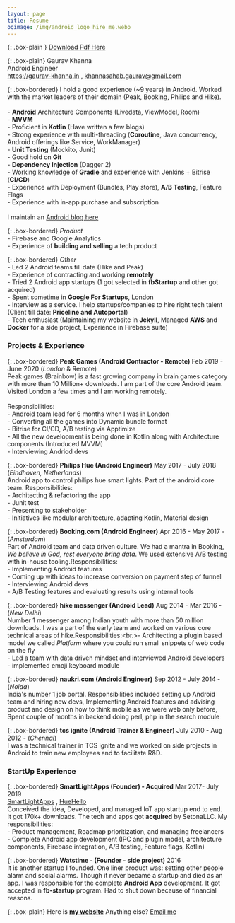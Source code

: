 ```yaml
---
layout: page
title: Resume
ogimage: /img/android_logo_hire_me.webp
---
```


{: .box-plain }
[Download Pdf Here](/Resume.pdf)

{: .box-plain}
Gaurav Khanna <br/> Android Engineer <br/> https://gaurav-khanna.in , khannasahab.gaurav@gmail.com 


{: .box-bordered}
I hold a good experience (~9 years) in Android. Worked with the market leaders of their domain (Peak, Booking, Philips and Hike). <br/><br/>- **Android** Architecture Components (Livedata, ViewModel, Room)<br/>- **MVVM** <br/>- Proficient in **Kotlin** (Have written a few blogs) <br/>- Strong experience with multi-threading (**Coroutine**, Java concurrency, Android offerings like Service, WorkManager) <br/>- **Unit Testing** (Mockito, Junit)<br/>- Good hold on **Git**<br/>- **Dependency Injection** (Dagger 2)<br/>- Working knowledge of **Gradle** and experience with Jenkins + Bitrise (**CI/CD**) <br/>- Experience with Deployment (Bundles, Play store), **A/B Testing**, Feature Flags<br/>- Experience with in-app purchase and subscription<br/><br/>I maintain an [Android blog here](https://gaurav-khanna.in/blogs)

{: .box-bordered}
*Product*<br/> - Firebase and Google Analytics<br/> - Experience of **building and selling** a tech product<br/>

{: .box-bordered}
*Other*<br/>- Led 2 Android teams till date (Hike and Peak)<br/>- Experience of contracting and working **remotely**<br/>- Tried 2 Android app startups (1 got selected in **fbStartup** and other got acquired) <br/>- Spent sometime in **Google For Startups**, London<br/>- Interview as a service. I help startups/companies to hire right tech talent (Client till date: **Priceline and Autoportal**)<br/>- Tech enthusiast (Maintaining my website in **Jekyll**, Managed **AWS** and **Docker** for a side project, Experience in Firebase suite)


### Projects & Experience

{: .box-bordered}
**Peak Games (Android Contractor - Remote)** Feb 2019 - June 2020  (*London* & Remote)
<br/>
Peak games (Brainbow) is a fast growing company in brain games category with more than 10 Million+ downloads. I am part of the core Android team. Visited London a few times and I am working remotely.<br/><br/>Responsibilities:<br/>- Android team lead for 6 months when I was in London<br/>- Converting all the games into Dynamic bundle format<br/>- Bitrise for CI/CD, A/B testing via Apptimize<br/>- All the new development is being done in Kotlin along with Architecture components (Introduced MVVM)<br/>- Interviewing Andriod devs


{: .box-bordered}
**Philips Hue (Android Engineer)** May 2017 - July 2018  (*Eindhoven, Netherlands*)
<br/>
Android app to control philips hue smart lights. Part of the android core team. Responsibilities:<br/>- Architecting & refactoring the app<br/>- Junit test<br/>- Presenting to stakeholder<br/>- Initiatives like modular architecture, adapting Kotlin, Material design


{: .box-bordered}
**Booking.com (Android Engineer)** Apr 2016 - May 2017   - (*Amsterdam*)
<br/>
Part of Android team and data driven culture. We had a mantra in Booking, *We believe in God, rest everyone bring data*. We used extensive A/B testing with in-house tooling.Responsibilities:<br/>- Implementing Android features<br/>- Coming up with ideas to increase conversion on payment step of funnel <br/>- Interviewing Android devs<br/>- A/B Testing features and evaluating results using internal tools


{: .box-bordered}
**hike messenger (Android Lead)** Aug 2014 - Mar 2016   - (*New Delhi*)
<br/>
Number 1 messenger among Indian youth with more than 50 million downloads. I was a part of the early team and worked on various core technical areas of hike.Responsibilities:<br.>- Architecting a plugin based model we called *Platform* where you could run small snippets of web code on the fly<br/>- Led a team with data driven mindset and interviewed Android developers<br/>- implemented emoji keyboard module

{: .box-bordered}
**naukri.com (Android Engineer)** Sep 2012 - July 2014  - (*Noida*)
<br/>
India's number 1 job portal. Responsibilities included setting up Android team and hiring new devs, Implementing Android features and advising product and design on how to think mobile as we were web only before, Spent couple of months in backend doing perl, php in the search module

{: .box-bordered}
**tcs ignite (Android Trainer & Engineer)** July 2010 - Aug 2012  - (*Chennai*)
<br/>
I was a technical trainer in TCS ignite and we worked on side projects in Android to train new employees and to facilitate R&D.

### StartUp Experience

{: .box-bordered}
**SmartLightApps (Founder) - Acquired** Mar 2017- July 2019<br/> [SmartLightApps](https://smartlightapps.com) , [HueHello](https://huehello.com)
<br/>
Conceived the idea, Developed, and managed IoT app startup end to end.<br/>It got 170k+ downloads. The tech and apps got **acquired** by SetonaLLC. My responsibilities:<br/>- Product management, Roadmap prioritization, and managing freelancers<br/>- Complete Android app development (IPC and plugin model, architecture components, Firebase integration, A/B testing, Feature flags, Kotlin)

{: .box-bordered}
**Watstime - (Founder - side project)** 2016 
<br/>
It is another startup I founded. One liner product was: setting other people alarm and social alarms. Though it never became a startup and died as an app. I was responsible for the complete **Android App** development. It got accepted in **fb-startup** program. Had to shut down because of financial reasons.



{: .box-plain}
Here is [**my website**](https://gaurav-khanna.in/) Anything else? [Email me](mailto:{{site.personal_email}})
